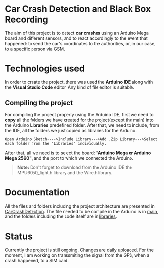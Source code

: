 
# Car Crash Detection and Black Box Recording

The aim of this project is to detect **car crashes** using an Arduino Mega board and different sensors, and to react accordingly to the event that happened: to send the car's coordinates to the authorities, or, in our case, to a specific person via GSM. 


# Technologies used

In order to create the project, there was used the **Arduino IDE** along with the **Visual Studio Code** editor. Any kind of file editor is suitable.

## Compiling the project
For compiling the project properly using the Arduino IDE, first we need to **copy** all the folders we have created for the project(except the main) into the Arduino **Libraries** predefined folder. After that, we need to include, from the IDE, all the folders we just copied as libraries for the Arduino. 

``Open Arduino Sketch---->Include Library--->Add .Zip Library--->Select each folder from the "Libraries" individually.``

After that, all we need is to select the board: **"Arduino Mega or Arduino Mega 2560"**,  and the port to which we connected the Arduino.
> **Note:** Don't forget to download from the Arduino IDE the MPU6050_light.h library and the Wire.h library.
# Documentation

All the files and folders including the project architecture are presented in [CarCrashDetection](https://github.com/anisiaap/CarCrash/tree/main/CarCrashDetection "CarCrashDetection"). The file needed to be compile in the Arduino is in [main](https://github.com/anisiaap/CarCrash/tree/main/main "main"), and the folders including the code itself are in [libraries](https://github.com/anisiaap/CarCrash/tree/main/libraries "libraries").


# Status

Currently the project is still ongoing. Changes are daily uploaded. For the moment, I am working on transsmiting the signal from the GPS, when a crash happened,  to a SIM card.
